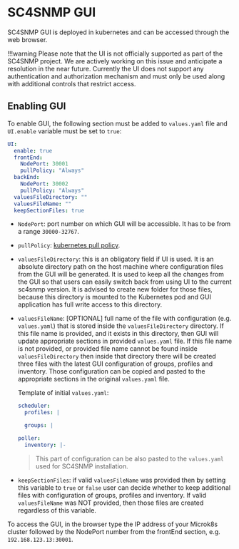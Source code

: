 # SC4SNMP GUI

SC4SNMP GUI is deployed in kubernetes and can be accessed through the web browser.

!!!warning 
    Please note that the UI is not officially supported as part of the SC4SNMP project. We are actively working on this issue and anticipate a resolution in the near future. Currently the UI does not support any authentication and authorization mechanism and must only be used along with additional controls that restrict access.

## Enabling GUI

To enable GUI, the following section must be added to `values.yaml` file and `UI.enable` variable must be set to `true`:

```yaml
UI:
  enable: true
  frontEnd:
    NodePort: 30001
    pullPolicy: "Always"
  backEnd:
    NodePort: 30002
    pullPolicy: "Always"
  valuesFileDirectory: ""
  valuesFileName: ""
  keepSectionFiles: true
```

- `NodePort`: port number on which GUI will be accessible. It has to be from a range `30000-32767`.
- `pullPolicy`: [kubernetes pull policy](https://kubernetes.io/docs/concepts/containers/images/#image-pull-policy).
- `valuesFileDirectory`: this is an obligatory field if UI is used. It is an absolute directory path on the host machine 
where configuration files from the GUI will be generated. It is used to keep all the changes from the GUI so that users can 
easily switch back from using UI to the current sc4snmp version. It is advised to create new folder for those files, 
because this directory is mounted to the Kubernetes pod and GUI application has full write access to this directory.
- `valuesFileName`: [OPTIONAL] full name of the file with configuration (e.g. `values.yaml`) that is stored inside the 
`valuesFileDirectory` directory. If this file name is provided, and it exists in this directory, then GUI will update 
appropriate sections in provided `values.yaml` file. If this file name is not provided, or provided file name cannot be
found inside `valuesFileDirectory` then inside that directory there will be created three files with the latest GUI configuration
of groups, profiles and inventory. Those configuration can be copied and pasted to the appropriate sections in the original `values.yaml` file.

  Template of initial `values.yaml`:

    ```yaml
    scheduler:
      profiles: |
    
      groups: |
    
    poller:
      inventory: |-
    ```
  
  > This part of configuration can be also pasted to the `values.yaml` used for SC4SNMP installation.

- `keepSectionFiles`:  if valid `valuesFileName` was provided then by setting this variable to `true` or `false` user can 
decide whether to keep additional files with configuration of groups, profiles and inventory. If valid `valuesFileName` 
was NOT provided, then those files are created regardless of this variable.


To access the GUI, in the browser type the IP address of your Microk8s cluster followed by the NodePort number from the 
frontEnd section, e.g. `192.168.123.13:30001`.



